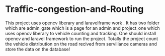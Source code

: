 # Traffic-congestion-and-Routing
This project uses opencv liberary and laravelframe work . It has two folder which are admin_gate which is a page for an admin and project_one which uses opencv liberary to vehicle counting and tracking.
One should install opencv and laravel framework to run the project.
Totally the project count the vehicle distribution on the road recived from servillance cameras and store the data on the database!
